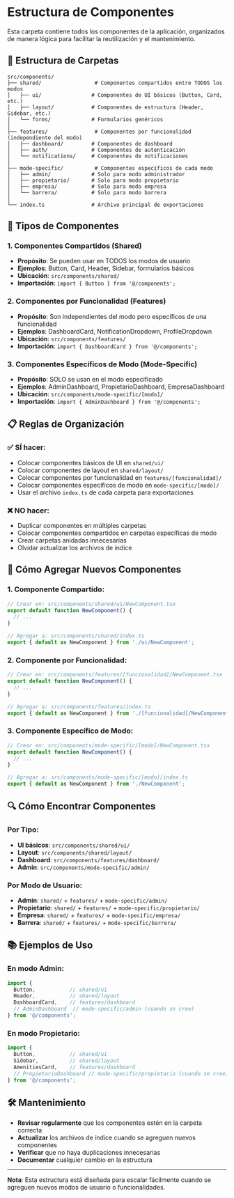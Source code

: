 # Estructura de Componentes

Esta carpeta contiene todos los componentes de la aplicación, organizados de manera lógica para facilitar la reutilización y el mantenimiento.

## 📁 Estructura de Carpetas

```
src/components/
├── shared/                 # Componentes compartidos entre TODOS los modos
│   ├── ui/                # Componentes de UI básicos (Button, Card, etc.)
│   ├── layout/            # Componentes de estructura (Header, Sidebar, etc.)
│   └── forms/             # Formularios genéricos
│
├── features/               # Componentes por funcionalidad (independiente del modo)
│   ├── dashboard/         # Componentes de dashboard
│   ├── auth/              # Componentes de autenticación
│   └── notifications/     # Componentes de notificaciones
│
├── mode-specific/          # Componentes específicos de cada modo
│   ├── admin/             # Solo para modo administrador
│   ├── propietario/       # Solo para modo propietario
│   ├── empresa/           # Solo para modo empresa
│   └── barrera/           # Solo para modo barrera
│
└── index.ts               # Archivo principal de exportaciones
```

## 🔄 Tipos de Componentes

### 1. **Componentes Compartidos (Shared)**
- **Propósito**: Se pueden usar en TODOS los modos de usuario
- **Ejemplos**: Button, Card, Header, Sidebar, formularios básicos
- **Ubicación**: `src/components/shared/`
- **Importación**: `import { Button } from '@/components';`

### 2. **Componentes por Funcionalidad (Features)**
- **Propósito**: Son independientes del modo pero específicos de una funcionalidad
- **Ejemplos**: DashboardCard, NotificationDropdown, ProfileDropdown
- **Ubicación**: `src/components/features/`
- **Importación**: `import { DashboardCard } from '@/components';`

### 3. **Componentes Específicos de Modo (Mode-Specific)**
- **Propósito**: SOLO se usan en el modo especificado
- **Ejemplos**: AdminDashboard, PropietarioDashboard, EmpresaDashboard
- **Ubicación**: `src/components/mode-specific/[modo]/`
- **Importación**: `import { AdminDashboard } from '@/components';`

## 📋 Reglas de Organización

### ✅ **SÍ hacer:**
- Colocar componentes básicos de UI en `shared/ui/`
- Colocar componentes de layout en `shared/layout/`
- Colocar componentes por funcionalidad en `features/[funcionalidad]/`
- Colocar componentes específicos de modo en `mode-specific/[modo]/`
- Usar el archivo `index.ts` de cada carpeta para exportaciones

### ❌ **NO hacer:**
- Duplicar componentes en múltiples carpetas
- Colocar componentes compartidos en carpetas específicas de modo
- Crear carpetas anidadas innecesarias
- Olvidar actualizar los archivos de índice

## 🚀 Cómo Agregar Nuevos Componentes

### 1. **Componente Compartido:**
```typescript
// Crear en: src/components/shared/ui/NewComponent.tsx
export default function NewComponent() {
  // ...
}

// Agregar a: src/components/shared/index.ts
export { default as NewComponent } from './ui/NewComponent';
```

### 2. **Componente por Funcionalidad:**
```typescript
// Crear en: src/components/features/[funcionalidad]/NewComponent.tsx
export default function NewComponent() {
  // ...
}

// Agregar a: src/components/features/index.ts
export { default as NewComponent } from './[funcionalidad]/NewComponent';
```

### 3. **Componente Específico de Modo:**
```typescript
// Crear en: src/components/mode-specific/[modo]/NewComponent.tsx
export default function NewComponent() {
  // ...
}

// Agregar a: src/components/mode-specific/[modo]/index.ts
export { default as NewComponent } from './NewComponent';
```

## 🔍 Cómo Encontrar Componentes

### **Por Tipo:**
- **UI básicos**: `src/components/shared/ui/`
- **Layout**: `src/components/shared/layout/`
- **Dashboard**: `src/components/features/dashboard/`
- **Admin**: `src/components/mode-specific/admin/`

### **Por Modo de Usuario:**
- **Admin**: `shared/` + `features/` + `mode-specific/admin/`
- **Propietario**: `shared/` + `features/` + `mode-specific/propietario/`
- **Empresa**: `shared/` + `features/` + `mode-specific/empresa/`
- **Barrera**: `shared/` + `features/` + `mode-specific/barrera/`

## 📚 Ejemplos de Uso

### **En modo Admin:**
```typescript
import { 
  Button,           // shared/ui
  Header,           // shared/layout
  DashboardCard,    // features/dashboard
  // AdminDashboard  // mode-specific/admin (cuando se cree)
} from '@/components';
```

### **En modo Propietario:**
```typescript
import { 
  Button,           // shared/ui
  Sidebar,          // shared/layout
  AmenitiesCard,    // features/dashboard
  // PropietarioDashboard // mode-specific/propietario (cuando se cree)
} from '@/components';
```

## 🛠️ Mantenimiento

- **Revisar regularmente** que los componentes estén en la carpeta correcta
- **Actualizar** los archivos de índice cuando se agreguen nuevos componentes
- **Verificar** que no haya duplicaciones innecesarias
- **Documentar** cualquier cambio en la estructura

---

**Nota**: Esta estructura está diseñada para escalar fácilmente cuando se agreguen nuevos modos de usuario o funcionalidades.
